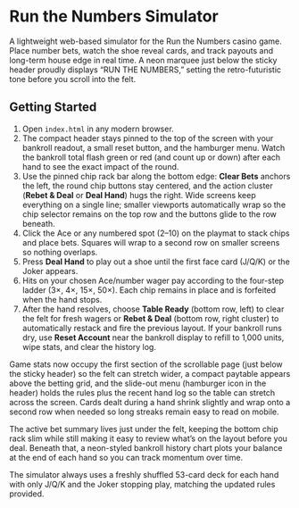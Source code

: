 # Run the Numbers Simulator

A lightweight web-based simulator for the Run the Numbers casino game. Place number bets, watch the shoe reveal cards, and track payouts and long-term house edge in real time. A neon marquee just below the sticky header proudly displays “RUN THE NUMBERS,” setting the retro-futuristic tone before you scroll into the felt.

## Getting Started

1. Open `index.html` in any modern browser.
2. The compact header stays pinned to the top of the screen with your bankroll readout, a small reset button, and the hamburger menu. Watch the bankroll total flash green or red (and count up or down) after each hand to see the exact impact of the round.
3. Use the pinned chip rack bar along the bottom edge: **Clear Bets** anchors the left, the round chip buttons stay centered, and the action cluster (**Rebet & Deal** or **Deal Hand**) hugs the right. Wide screens keep everything on a single line; smaller viewports automatically wrap so the chip selector remains on the top row and the buttons glide to the row beneath.
4. Click the Ace or any numbered spot (2–10) on the playmat to stack chips and place bets. Squares will wrap to a second row on smaller screens so nothing overlaps.
5. Press **Deal Hand** to play out a shoe until the first face card (J/Q/K) or the Joker appears.
6. Hits on your chosen Ace/number wager pay according to the four-step ladder (3×, 4×, 15×, 50×). Each chip remains in place and is forfeited when the hand stops.
7. After the hand resolves, choose **Table Ready** (bottom row, left) to clear the felt for fresh wagers or **Rebet & Deal** (bottom row, right cluster) to automatically restack and fire the previous layout. If your bankroll runs dry, use **Reset Account** near the bankroll display to refill to 1,000 units, wipe stats, and clear the history log.

Game stats now occupy the first section of the scrollable page (just below the sticky header) so the felt can stretch wider, a compact paytable appears above the betting grid, and the slide-out menu (hamburger icon in the header) holds the rules plus the recent hand log so the table can stretch across the screen. Cards dealt during a hand shrink slightly and wrap onto a second row when needed so long streaks remain easy to read on mobile.

The active bet summary lives just under the felt, keeping the bottom chip rack slim while still making it easy to review what’s on the layout before you deal. Beneath that, a neon-styled bankroll history chart plots your balance at the end of each hand so you can track momentum over time.

The simulator always uses a freshly shuffled 53-card deck for each hand with only J/Q/K and the Joker stopping play, matching the updated rules provided.
